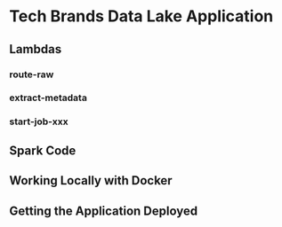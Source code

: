 # Tech Brands Data Lake Application

## Lambdas

### route-raw

### extract-metadata

### start-job-xxx

## Spark Code

## Working Locally with Docker

## Getting the Application Deployed